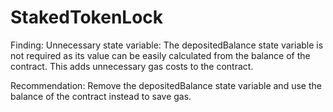 # StakedTokenLock

Finding: Unnecessary state variable: The depositedBalance state variable is not required as its value can be easily calculated from the balance of the contract. This adds unnecessary gas costs to the contract.

Recommendation: Remove the depositedBalance state variable and use the balance of the contract instead to save gas.